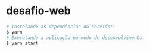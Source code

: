 # desafio-web


```sh
# Instalando as dependências do servidor:
$ yarn
# Executando a aplicação em modo de desenvolvimento:
$ yarn start

```
